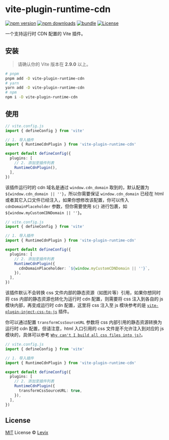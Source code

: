 # vite-plugin-runtime-cdn

[![npm version][npm-version-src]][npm-version-href]
[![npm downloads][npm-downloads-src]][npm-downloads-href]
[![bundle][bundle-src]][bundle-href]
[![License][license-src]][license-href]

一个支持运行时 CDN 配置的 Vite 插件。

## 安装

> 请确认你的 Vite 版本在 **2.9.0** 以上。

```sh
# pnpm
pnpm add -D vite-plugin-runtime-cdn
# yarn
yarn add -D vite-plugin-runtime-cdn
# npm
npm i -D vite-plugin-runtime-cdn
```

## 使用

```ts
// vite.config.js
import { defineConfig } from 'vite'

// 1. 导入插件
import { RuntimeCdnPlugin } from 'vite-plugin-runtime-cdn'

export default defineConfig({
  plugins: [
    // 2. 添加至插件列表
    RuntimeCdnPlugin(),
  ],
})
```

该插件运行时的 cdn 域名是通过 `window.cdn_domain` 取到的，默认配置为 `${window.cdn_domain || ''}`，所以你需要保证 `window.cdn_domain` 已经在 html 或者其它入口文件已经注入，如果你想修改该配置，你可以传入 `cdnDomainPlaceholder` 参数，但你需要使用 `${}` 进行包裹，如 `${window.myCustomCDNDomain || ''}`。

```ts
// vite.config.js
import { defineConfig } from 'vite'

// 1. 导入插件
import { RuntimeCdnPlugin } from 'vite-plugin-runtime-cdn'

export default defineConfig({
  plugins: [
    // 2. 添加至插件列表
    RuntimeCdnPlugin({
      cdnDomainPlaceholder: `${window.myCustomCDNDomain || ''}`,
    }),
  ],
})
```

该插件默认不会转换 css 文件内部的静态资源（如图片等）引用，如果你想同时将 css 内部的静态资源也转化为运行时 cdn 配置，则需要将 css 注入到各自的 js 模块内部，再变成运行时 cdn 配置，这里将 css 注入至 js 模块参考的是 [`vite-plugin-inject-css-to-js`](https://github.com/Levix/vite-plugin-inject-css-to-js) 插件。

你可以通过配置 `transformCssSourceURL` 参数将 css 内部引用的静态资源转换为运行时 cdn 配置，但请注意，html 入口引用的 css 文件是不允许注入到对应的 js 模块的，具体可以参考 [`Why can't I build all css files into js?`](https://github.com/Levix/vite-plugin-inject-css-to-js?tab=readme-ov-file#why-cant-i-build-all-css-files-into-js)。

```ts
// vite.config.js
import { defineConfig } from 'vite'

// 1. 导入插件
import { RuntimeCdnPlugin } from 'vite-plugin-runtime-cdn'

export default defineConfig({
  plugins: [
    // 2. 添加至插件列表
    RuntimeCdnPlugin({
      transformCssSourceURL: true,
    }),
  ],
})
```

## License

[MIT](./LICENSE) License © [Levix](https://github.com/Levix)

<!-- Badges -->

[npm-version-src]: https://img.shields.io/npm/v/vite-plugin-runtime-cdn?style=flat&colorA=080f12&colorB=1fa669
[npm-version-href]: https://npmjs.com/package/vite-plugin-runtime-cdn
[npm-downloads-src]: https://img.shields.io/npm/dm/vite-plugin-runtime-cdn?style=flat&colorA=080f12&colorB=1fa669
[npm-downloads-href]: https://npmjs.com/package/vite-plugin-runtime-cdn
[bundle-src]: https://img.shields.io/bundlephobia/minzip/vite-plugin-runtime-cdn?style=flat&colorA=080f12&colorB=1fa669&label=minzip
[bundle-href]: https://bundlephobia.com/result?p=vite-plugin-runtime-cdn
[license-src]: https://img.shields.io/github/license/Levix/vite-plugin-runtime-cdn.svg?style=flat&colorA=080f12&colorB=1fa669
[license-href]: https://github.com/Levix/vite-plugin-runtime-cdn/blob/main/LICENSE
